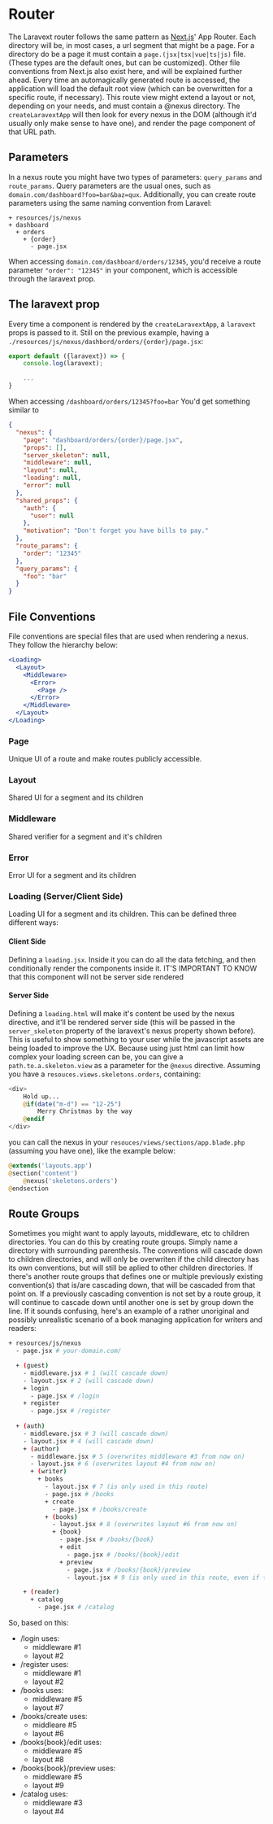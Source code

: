 # Router

The Laravext router follows the same pattern as [Next.js](https://nextjs.org/)' App Router. Each directory will be, in most cases, a url segment that might be a page. For a directory do be a page it must contain a `page.(jsx|tsx|vue|ts|js)` file. (These types are the default ones, but can be customized). Other file conventions from Next.js also exist here, and will be explained further ahead. Every time an automagically generated route is accessed, the application will load the default root view (which can be overwritten for a specific route, if necessary). This route view might extend a layout or not, depending on your needs, and must contain a @nexus directory. The `createLaravextApp` will then look for every nexus in the DOM (although it'd usually only make sense to have one), and render the page component of that URL path.

## Parameters

In a nexus route you might have two types of parameters: `query_params` and `route_params`. Query parameters are the usual ones, such as `domain.com/dashboard?foo=bar&baz=qux`. Additionally, you can create route parameters using the same naming convention from Laravel:

```
+ resources/js/nexus
+ dashboard
  + orders
    + {order}
      - page.jsx
```

When accessing `domain.com/dashboard/orders/12345`, you'd receive a route parameter `"order": "12345"` in your component, which is accessible through the laravext prop.

## The laravext prop

Every time a component is rendered by the `createLaravextApp`, a `laravext` props is passed to it. Still on the previous example, having a `./resources/js/nexus/dashbord/orders/{order}/page.jsx`:

```jsx
export default ({laravext}) => {
    console.log(laravext);

    ...
}
```

When accessing `/dashboard/orders/12345?foo=bar`
You'd get something similar to

```json
{
  "nexus": {
    "page": "dashboard/orders/{order}/page.jsx",
    "props": [],
    "server_skeleton": null,
    "middleware": null,
    "layout": null,
    "loading": null,
    "error": null
  },
  "shared_props": {
    "auth": {
      "user": null
    },
    "motivation": "Don't forget you have bills to pay."
  },
  "route_params": {
    "order": "12345"
  },
  "query_params": {
    "foo": "bar"
  }
}
```

## File Conventions

File conventions are special files that are used when rendering a nexus. They follow the hierarchy below:

```jsx
<Loading>
  <Layout>
    <Middleware>
      <Error>
        <Page />
      </Error>
    </Middleware>
  </Layout>
</Loading>
```

### Page

Unique UI of a route and make routes publicly accessible.

### Layout

Shared UI for a segment and its children

### Middleware

Shared verifier for a segment and it's children

### Error

Error UI for a segment and its children

### Loading (Server/Client Side)

Loading UI for a segment and its children. This can be defined three different ways:

#### Client Side

Defining a `loading.jsx`. Inside it you can do all the data fetching, and then conditionally render the components inside it. IT'S IMPORTANT TO KNOW that this component will not be server side rendered

#### Server Side

Defining a `loading.html` will make it's content be used by the nexus directive, and it'll be rendered server side (this will be passed in the `server_skeleton` property of the laravext's nexus property shown before). This is useful to show something to your user while the javascript assets are being loaded to improve the UX. Because using just html can limit how complex your loading screen can be, you can give a `path.to.a.skeleton.view` as a parameter for the `@nexus` directive. Assuming you have a `resouces.views.skeletons.orders`, containing:

```php
<div>
    Hold up...
    @if(date("m-d") == "12-25")
        Merry Christmas by the way
    @endif
</div>
```

you can call the nexus in your `resouces/views/sections/app.blade.php` (assuming you have one), like the example below:

```php
@extends('layouts.app')
@section('content')
    @nexus('skeletons.orders')
@endsection
```

## Route Groups

Sometimes you might want to apply layouts, middleware, etc to children directories. You can do this by creating route groups. Simply name a directory with surrounding parenthesis. The conventions will cascade down to children directories, and will only be overwriten if the child directory has its own conventions, but will still be aplied to other children directories. If there's another route groups that defines one or multiple previously existing convention(s) that is/are cascading down, that will be cascaded from that point on. If a previously cascading convention is not set by a route group, it will continue to cascade down until another one is set by group down the line. If it sounds confusing, here's an example of a rather unoriginal and possibly unrealistic scenario of a book managing application for writers and readers:

```bash
+ resources/js/nexus
  - page.jsx # your-domain.com/

  + (guest)
    - middleware.jsx # 1 (will cascade down)
    - layout.jsx # 2 (will cascade down)
    + login
      - page.jsx # /login
    + register
      - page.jsx # /register
  
  + (auth)
    - middleware.jsx # 3 (will cascade down)
    - layout.jsx # 4 (will cascade down)
    + (author)
      - middleware.jsx # 5 (overwrites middleware #3 from now on)
      - layout.jsx # 6 (overwrites layout #4 from now on)
      + (writer)
        + books
          - layout.jsx # 7 (is only used in this route)
          - page.jsx # /books
          + create
            - page.jsx # /books/create
          + (books)
            - layout.jsx # 8 (overwrites layout #6 from now on)
            + {book}
              - page.jsx # /books/{book}
              + edit
                - page.jsx # /books/{book}/edit
              + preview
                - page.jsx # /books/{book}/preview
                - layout.jsx # 9 (is only used in this route, even if there were children directories)

    + (reader)
      + catalog
        - page.jsx # /catalog

```

So, based on this:
- /login uses:
  - middleware #1
  - layout #2
- /register uses:
  - middleware #1
  - layout #2
- /books uses:
  - middleware #5
  - layout #7
- /books/create uses:
  - middleare #5
  - layout #6
- /books{book}/edit uses:
  - middleware #5
  - layout #8
- /books{book}/preview uses:
  - middleware #5
  - layout #9
- /catalog uses:
  - middleware #3
  - layout #4

